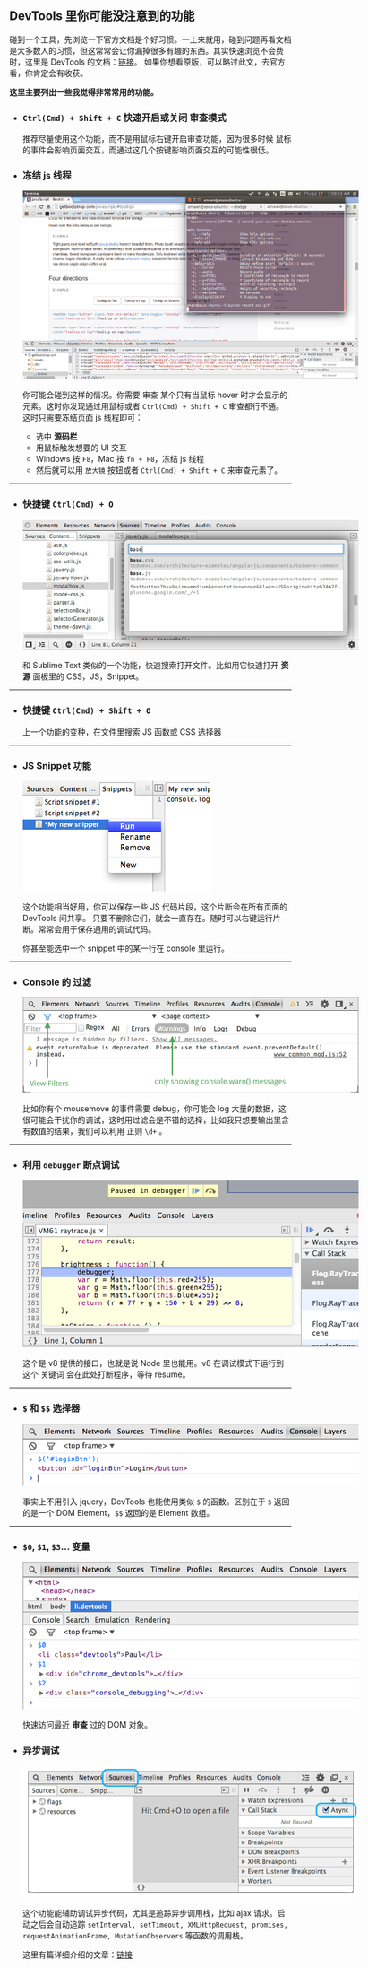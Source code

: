 <style type="text/css">
    img {
        max-width: 600px;
    }
</style>

## DevTools 里你可能没注意到的功能

碰到一个工具，先浏览一下官方文档是个好习惯。一上来就用，碰到问题再看文档是大多数人的习惯，但这常常会让你漏掉很多有趣的东西。其实快速浏览不会费时，这里是 DevTools 的文档：[链接](https://developer.chrome.com/devtools/index)。
如果你想看原版，可以略过此文，去官方看，你肯定会有收获。

**这里主要列出一些我觉得非常常用的功能。**

* ### `Ctrl(Cmd) + Shift + C` 快速开启或关闭 **审查模式**

  推荐尽量使用这个功能，而不是用鼠标右键开启审查功能，因为很多时候 鼠标 的事件会影响页面交互，而通过这几个按键影响页面交互的可能性很低。

* ### 冻结 js 线程

  ![freeze_js](img/[2014.07.20]/freeze_js.gif)

  你可能会碰到这样的情况。你需要 审查 某个只有当鼠标 hover 时才会显示的元素。这时你发现通过用鼠标或者 `Ctrl(Cmd) + Shift + C` 审查都行不通。
  这时只需要冻结页面 js 线程即可：

  - 选中 **源码栏**
  - 用鼠标触发想要的 UI 交互
  - Windows 按 `F8`，Mac 按 `fn + F8`，冻结 js 线程
  - 然后就可以用 `放大镜` 按钮或者 `Ctrl(Cmd) + Shift + C` 来审查元素了。

*****************************************************************************

* ### 快捷键 `Ctrl(Cmd) + O`

  ![sources_basefind](img/[2014.07.20]/sources_basefind.jpg)

  和 Sublime Text 类似的一个功能，快速搜索打开文件。比如用它快速打开 **资源** 面板里的 CSS，JS，Snippet。

*****************************************************************************

* ### 快捷键 `Ctrl(Cmd) + Shift + O`

  上一个功能的变种，在文件里搜索 JS 函数或 CSS 选择器

*****************************************************************************

* ### JS Snippet 功能

  ![snippets_run](img/[2014.07.20]/snippets_run.png)

  这个功能相当好用，你可以保存一些 JS 代码片段，这个片断会在所有页面的 DevTools 间共享。
  只要不删除它们，就会一直存在。随时可以右键运行片断。常常会用于保存通用的调试代码。

  你甚至能选中一个 snippet 中的某一行在 console 里运行。

*****************************************************************************

* ### Console 的 过滤

  ![filter-errors](img/[2014.07.20]/filter-errors.png)

  比如你有个 mousemove 的事件需要 debug，你可能会 log 大量的数据，这很可能会干扰你的调试，这时用过滤会是不错的选择，比如我只想要输出里含有数值的结果，我们可以利用 正则 `\d+` 。

*****************************************************************************

* ### 利用 `debugger` 断点调试

  ![debugger](img/[2014.07.20]/debugger.png)

  这个是 v8 提供的接口，也就是说 Node 里也能用。v8 在调试模式下运行到这个 关键词 会在此处打断程序，等待 resume。

*****************************************************************************

* ### `$` 和 `$$` 选择器

  ![select-login-btn](img/[2014.07.20]/select-login-btn.png)

  事实上不用引入 jquery，DevTools 也能使用类似 `$` 的函数。区别在于 `$` 返回的是一个 DOM Element，`$$` 返回的是 Element 数组。

*****************************************************************************

* ### `$0`, `$1`, `$3`... 变量

  ![recent-selection](img/[2014.07.20]/recent-selection.png)

  快速访问最近 **审查** 过的 DOM 对象。

* ### 异步调试

  ![xhr-async](img/[2014.07.20]/xhr-async.gif)

  这个功能能辅助调试异步代码，尤其是追踪异步调用栈，比如 ajax 请求。启动之后会自动追踪 `setInterval, setTimeout, XMLHttpRequest, promises, requestAnimationFrame, MutationObservers` 等函数的调用栈。

  这里有篇详细介绍的文章：[链接](http://www.html5rocks.com/en/tutorials/developertools/async-call-stack/)
